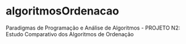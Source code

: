 # algoritmosOrdenacao
Paradigmas de Programação e Análise de Algoritmos - PROJETO N2: Estudo Comparativo dos Algoritmos de Ordenação
